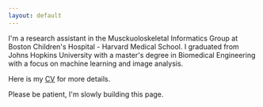 ```yaml
---
layout: default
---
```


I'm a research assistant in the Musckuoloskeletal Informatics Group at Boston Children's Hospital - Harvard Medical School. I graduated from Johns Hopkins University with a master's degree in Biomedical Engineering with a focus on machine learning and image analysis. 

Here is my [CV](/fnu_mallika_resume.pdf) for more details.

Please be patient, I'm slowly building this page. 


